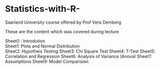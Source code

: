 # Statistics-with-R-
Saarland University course offered by Prof Vera Demberg 

These are the content which was covered during lecture 

Sheet0 : Introdution\
Sheet1: Plots and Normal Distribution\
Sheet2: Hypotheis Testing
Sheet3: Chi Square Test
Sheet4: T-Test
Sheet5: Correlation and Regression
Sheet6: Analysis of Variance (Anova)
Sheet7: Assumptions
Sheet9: Model Comparision
